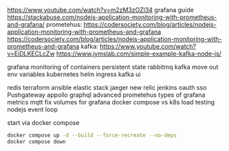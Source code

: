https://www.youtube.com/watch?v=m2zM3zOZl34
grafana guide https://stackabuse.com/nodejs-application-monitoring-with-prometheus-and-grafana/
prometehus: https://codersociety.com/blog/articles/nodejs-application-monitoring-with-prometheus-and-grafana
https://codersociety.com/blog/articles/nodejs-application-monitoring-with-prometheus-and-grafana
kafka: https://www.youtube.com/watch?v=EiDLKECLcZw https://www.jymslab.com/simple-example-kafka-node-js/

grafana monitoring of containers
persistent state
rabbitmq
kafka
move out env variables
kubernetes
helm
ingress
kafka ui

redis
terraform
ansible
elastic stack
jaeger
new relic
jenkins
oauth
sso
Pushgateway
appollo graphql
advanced prometehus
types of grafana metrics
mqtt
fix volumes for grafana
docker compose vs k8s
load testing
nodejs event loop

start via docker compose

```bash
docker compose up -d --build --force-recreate --no-deps
docker compose down
```